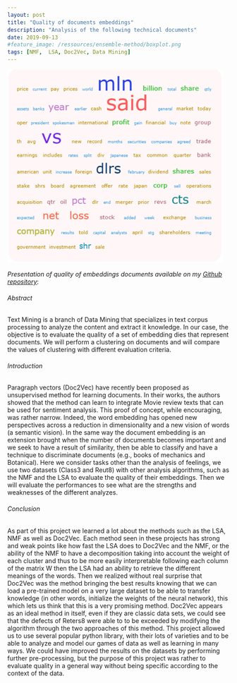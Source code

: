 ```yaml
---
layout: post
title: "Quality of documents embeddings"
description: "Analysis of the following technical documents"
date: 2019-09-13
#feature_image: /ressources/ensemble-method/boxplot.png
tags: [NMF,  LSA, Doc2Vec, Data Mining]
---
```

<img src="https://github.com/mbenhamd/documents-embeddings/blob/master/word-cloud-exemple.PNG?raw=true" alt="drawing" width="auto" max-width="100%" height="auto"/>
<br>

*Presentation of quality of embeddings documents available on my [Github repository](https://github.com/mbenhamd/documents-embeddings)*\:

###### Abstract

Text Mining is a branch of Data Mining that specializes in text corpus processing to analyze the content and extract it knowledge. In our case, the objective is to evaluate the quality of a set of embedding dies that represent documents. We will perform a clustering on documents and will compare the values of clustering with different evaluation criteria.
<!--more-->

###### Introduction

Paragraph vectors (Doc2Vec) have recently been proposed as unsupervised method for learning documents. In their works, the authors showed that the method can learn to integrate Movie review texts that can be used for sentiment analysis. This proof of concept, while encouraging, was rather narrow. Indeed, the word embedding has opened new perspectives across a reduction in dimensionality and a new vision of words (a semantic vision). In the same way the document embedding is an extension brought when the number of documents becomes important and we seek to have a result of similarity, then be able to classify and have a technique to discriminate documents (e.g., books of mechanics and Botanical). Here we consider tasks other than the analysis of feelings, we use two datasets (Class3 and Reut8) with other analysis algorithms, such as the NMF and the LSA to evaluate the quality of their embeddings. Then we will evaluate the performances to see what are the strengths and weaknesses of the different analyzes.

###### Conclusion

As part of this project we learned a lot about the methods such as the LSA, NMF as well as Doc2Vec. Each method seen in these projects has strong and weak points like how fast the LSA does to Doc2Vec and the NMF, or the ability of the NMF to have a decomposition taking into account the weight of each cluster and thus to be more easily interpretable following each column of the matrix W then the LSA had an ability to retrieve the different meanings of the words. Then we realized without real surprise that Doc2Vec was the method bringing the best results knowing that we can load a pre-trained model on a very large dataset to be able to transfer knowledge (in other words, initialize the weights of the neural network), this which lets us think that this is a very promising method. Doc2Vec appears as an ideal method in itself, even if they are classic data sets, we could see that the defects of Reters8 were able to to be exceeded by modifying the algorithm through the two approaches of this method. This project allowed us to use several popular python library, with their lots of varieties and to be able to analyze and model our games of data as well as learning in many ways. We could have improved the results on the datasets by performing further pre-processing, but the purpose of this project was rather to evaluate quality in a general way without being specific according to the context of the data.